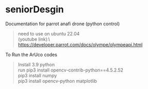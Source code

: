 # seniorDesgin

Documentation for parrot anafi drone (python control) 
> need to use on ubuntu 22.04\
> (youtube link):\ https://developer.parrot.com/docs/olympe/olympeapi.html

To Run the ArUco codes
> Install 3.9 python\
> run pip3 install opencv-contrib-python==4.5.2.52\
> pip3 install numpy\
> pip3 install opencv-python matplotlib
